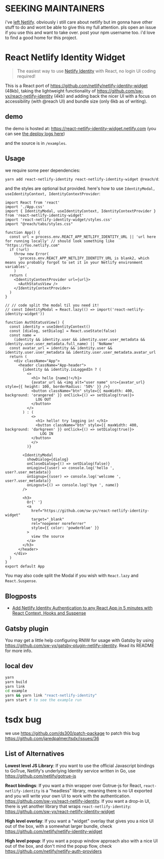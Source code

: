# SEEKING MAINTAINERS

i've [left Netlify](https://www.swyx.io/writing/farewell-netlify/). obviously i still care about netlify but im gonna have other stuff to do and wont be able to give this my full attention. pls open an issue if you use this and want to take over. post your npm username too. i'd love to find a good home for this project.


# React Netlify Identity Widget

> The easiest way to use [Netlify Identity](https://www.netlify.com/docs/identity/?utm_source=github&utm_medium=swyx-RNIW&utm_campaign=devex) with React, no login UI coding required!

This is a React port of https://github.com/netlify/netlify-identity-widget (48kb), taking the lightweight functionality of https://github.com/sw-yx/react-netlify-identity (4kb) and adding back the nicer UI with a focus on accessibility (with @reach UI) and bundle size (only 6kb as of writing).

## demo

the demo is hosted at: https://react-netlify-identity-widget.netlify.com (you can see [the deploy logs here](https://app.netlify.com/sites/react-netlify-identity-widget/deploys))

and the source is in `/examples`.

## Usage

we require some peer dependencies:

```bash
yarn add react-netlify-identity react-netlify-identity-widget @reach/dialog @reach/tabs @reach/visually-hidden
```

and the styles are optional but provided. here's how to use `IdentityModal, useIdentityContext, IdentityContextProvider`:

```tsx
import React from 'react'
import './App.css'
import { IdentityModal, useIdentityContext, IdentityContextProvider } from 'react-netlify-identity-widget'
import 'react-netlify-identity-widget/styles.css'
import "@reach/tabs/styles.css"

function App() {
  const url = process.env.REACT_APP_NETLIFY_IDENTITY_URL || 'url here for running locally' // should look something like "https://foo.netlify.com"
  if (!url)
    throw new Error(
      'process.env.REACT_APP_NETLIFY_IDENTITY_URL is blank2, which means you probably forgot to set it in your Netlify environment variables',
    )
  return (
    <IdentityContextProvider url={url}>
      <AuthStatusView />
    </IdentityContextProvider>
  )
}

// // code split the modal til you need it!
// const IdentityModal = React.lazy(() => import('react-netlify-identity-widget'))

function AuthStatusView() {
  const identity = useIdentityContext()
  const [dialog, setDialog] = React.useState(false)
  const name =
    (identity && identity.user && identity.user.user_metadata && identity.user.user_metadata.full_name) || 'NoName'
  const avatar_url = identity && identity.user && identity.user.user_metadata && identity.user.user_metadata.avatar_url
  return (
    <div className="App">
      <header className="App-header">
        {identity && identity.isLoggedIn ? (
          <>
            <h1> hello {name}!</h1>
            {avatar_url && <img alt="user name" src={avatar_url} style={{ height: 100, borderRadius: '50%' }} />}
            <button className="btn" style={{ maxWidth: 400, background: 'orangered' }} onClick={() => setDialog(true)}>
              LOG OUT
            </button>
          </>
        ) : (
            <>
              <h1> hello! try logging in! </h1>
              <button className="btn" style={{ maxWidth: 400, background: 'darkgreen' }} onClick={() => setDialog(true)}>
                LOG IN
            </button>
            </>
          )}

        <IdentityModal
          showDialog={dialog}
          onCloseDialog={() => setDialog(false)}
          onLogin={(user) => console.log('hello ', user?.user_metadata)}
          onSignup={(user) => console.log('welcome ', user?.user_metadata)}
          onLogout={() => console.log('bye ', name)}
        />

        <h3>
          Or{' '}
          <a
            href="https://github.com/sw-yx/react-netlify-identity-widget"
            target="_blank"
            rel="noopener noreferrer"
            style={{ color: 'powderblue' }}
          >
            view the source
          </a>
        </h3>
      </header>
    </div>
  )
}
export default App
```

You may also code split the Modal if you wish with `React.lazy` and `React.Suspense`.

## Blogposts

- [Add Netlify Identity Authentication to any React App in 5 minutes with React Context, Hooks and Suspense](https://dev.to/swyx/add-netlify-identity-authentication-to-any-react-app-in-5-minutes-with-react-context-hooks-and-suspense-5gci)

## Gatsby plugin

You may get a little help configuring RNIW for usage with Gatsby by using https://github.com/sw-yx/gatsby-plugin-netlify-identity. Read its README for more info.

## local dev

```bash
yarn
yarn build
yarn link
cd example
yarn && yarn link "react-netlify-identity"
yarn start # to see the example run
```

# tsdx bug

we use https://github.com/ds300/patch-package to patch this bug https://github.com/jaredpalmer/tsdx/issues/36

## List of Alternatives

**Lowest level JS Library**: If you want to use the official Javascript bindings to GoTrue, Netlify's underlying Identity service written in Go, use https://github.com/netlify/gotrue-js

**React bindings**: If you want a thin wrapper over Gotrue-js for React, `react-netlify-identity` is a "headless" library, meaning there is no UI exported and you will write your own UI to work with the authentication. https://github.com/sw-yx/react-netlify-identity. If you want a drop-in UI, there is yet another library that wraps `react-netlify-identity`: https://github.com/sw-yx/react-netlify-identity-widget

**High level overlay**: If you want a "widget" overlay that gives you a nice UI out of the box, with a somewhat larger bundle, check https://github.com/netlify/netlify-identity-widget

**High level popup**: If you want a popup window approach also with a nice UI out of the box, and don't mind the popup flow, check https://github.com/netlify/netlify-auth-providers
